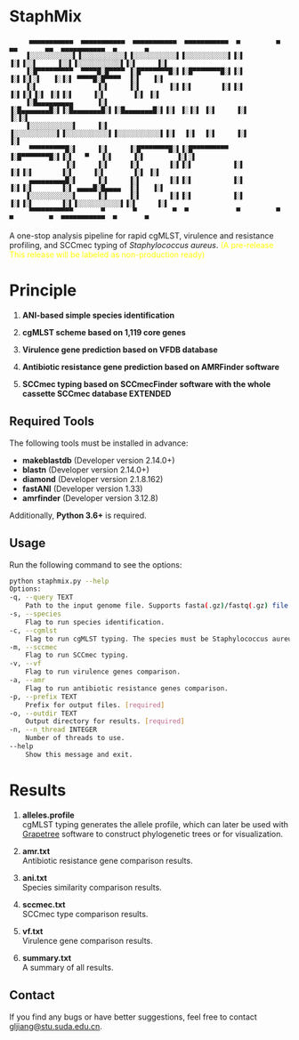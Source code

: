 # StaphMix

         ▄▄▄▄▄▄▄▄▄▄▄  ▄▄▄▄▄▄▄▄▄▄▄  ▄▄▄▄▄▄▄▄▄▄▄  ▄▄▄▄▄▄▄▄▄▄▄  ▄         ▄  ▄▄       ▄▄  ▄▄▄▄▄▄▄▄▄▄▄  ▄       ▄
        ▐░░░░░░░░░░░▌▐░░░░░░░░░░░▌▐░░░░░░░░░░░▌▐░░░░░░░░░░░▌▐░▌       ▐░▌▐░░▌     ▐░░▌▐░░░░░░░░░░░▌▐░▌     ▐░▌ 
        ▐░█▀▀▀▀▀▀▀▀▀  ▀▀▀▀█░█▀▀▀▀ ▐░█▀▀▀▀▀▀▀█░▌▐░█▀▀▀▀▀▀▀█░▌▐░▌       ▐░▌▐░▌░▌   ▐░▐░▌ ▀▀▀▀█░█▀▀▀▀  ▐░▌   ▐░▌ 
        ▐░▌               ▐░▌     ▐░▌       ▐░▌▐░▌       ▐░▌▐░▌       ▐░▌▐░▌▐░▌ ▐░▌▐░▌     ▐░▌       ▐░▌ ▐░▌ 
        ▐░█▄▄▄▄▄▄▄▄▄      ▐░▌     ▐░█▄▄▄▄▄▄▄█░▌▐░█▄▄▄▄▄▄▄█░▌▐░█▄▄▄▄▄▄▄█░▌▐░▌ ▐░▐░▌ ▐░▌     ▐░▌        ▐░▐░▌ 
        ▐░░░░░░░░░░░▌     ▐░▌     ▐░░░░░░░░░░░▌▐░░░░░░░░░░░▌▐░░░░░░░░░░░▌▐░▌  ▐░▌  ▐░▌     ▐░▌         ▐░▌ 
         ▀▀▀▀▀▀▀▀▀█░▌     ▐░▌     ▐░█▀▀▀▀▀▀▀█░▌▐░█▀▀▀▀▀▀▀▀▀ ▐░█▀▀▀▀▀▀▀█░▌▐░▌   ▀   ▐░▌     ▐░▌        ▐░▌░▌ 
                  ▐░▌     ▐░▌     ▐░▌       ▐░▌▐░▌          ▐░▌       ▐░▌▐░▌       ▐░▌     ▐░▌       ▐░▌ ▐░▌ 
         ▄▄▄▄▄▄▄▄▄█░▌     ▐░▌     ▐░▌       ▐░▌▐░▌          ▐░▌       ▐░▌▐░▌       ▐░▌ ▄▄▄▄█░█▄▄▄▄  ▐░▌   ▐░▌ 
        ▐░░░░░░░░░░░▌     ▐░▌     ▐░▌       ▐░▌▐░▌          ▐░▌       ▐░▌▐░▌       ▐░▌▐░░░░░░░░░░░▌▐░▌     ▐░▌ 
         ▀▀▀▀▀▀▀▀▀▀▀       ▀       ▀         ▀  ▀            ▀         ▀  ▀         ▀  ▀▀▀▀▀▀▀▀▀▀▀  ▀       ▀ 
A one-stop analysis pipeline for rapid cgMLST, virulence and resistance profiling, and SCCmec typing of *Staphylococcus aureus*.
<span style="color: yellow;">(A pre-release This release will be labeled as non-production ready)</span>

# **Principle**

1. **ANI-based simple species identification**  

2. **cgMLST scheme based on 1,119 core genes**  

3. **Virulence gene prediction based on VFDB database**  

4. **Antibiotic resistance gene prediction based on AMRFinder software**  

5. **SCCmec typing based on SCCmecFinder software with the whole cassette SCCmec database EXTENDED**  

## Required Tools

The following tools must be installed in advance:

- **makeblastdb** (Developer version 2.14.0+)
- **blastn** (Developer version 2.14.0+)
- **diamond** (Developer version 2.1.8.162)
- **fastANI** (Developer version 1.33)
- **amrfinder** (Developer version 3.12.8)

 Additionally, **Python 3.6+** is required.

## Usage

Run the following command to see the options:

```bash
python staphmix.py --help
Options:
-q, --query TEXT
    Path to the input genome file. Supports fasta(.gz)/fastq(.gz) file format. [required]
-s, --species
    Flag to run species identification.
-c, --cgmlst
    Flag to run cgMLST typing. The species must be Staphylococcus aureus.
-m, --sccmec
    Flag to run SCCmec typing.
-v, --vf
    Flag to run virulence genes comparison.
-a, --amr
    Flag to run antibiotic resistance genes comparison.
-p, --prefix TEXT
    Prefix for output files. [required]
-o, --outdir TEXT
    Output directory for results. [required]
-n, --n_thread INTEGER
    Number of threads to use.
--help
    Show this message and exit.
```
# **Results**

1. **alleles.profile**  
   cgMLST typing generates the allele profile, which can later be used with [Grapetree](https://achtman-lab.github.io/GrapeTree/MSTree_holder.html)
 software to construct phylogenetic trees or for visualization.

2. **amr.txt**  
   Antibiotic resistance gene comparison results.

3. **ani.txt**  
   Species similarity comparison results.

4. **sccmec.txt**  
   SCCmec type comparison results.

5. **vf.txt**  
   Virulence gene comparison results.

6. **summary.txt**  
   A summary of all results.

## Contact

If you find any bugs or have better suggestions, feel free to contact [gljiang@stu.suda.edu.cn](mailto:gljiang@stu.suda.edu.cn).
